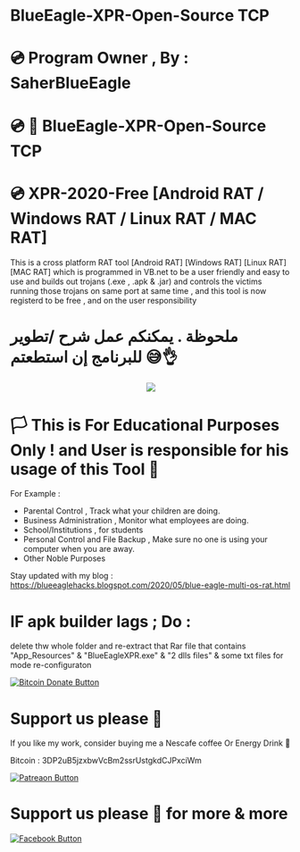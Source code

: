 # BlueEagle-XPR-Open-Source TCP
# 💿 Program Owner , By : SaherBlueEagle

# 💿 📌 BlueEagle-XPR-Open-Source TCP
# 💿 XPR-2020-Free [Android RAT / Windows RAT / Linux RAT / MAC RAT]

This is a cross platform RAT tool [Android RAT] [Windows RAT] [Linux RAT] [MAC RAT] which is programmed in VB.net to be a user friendly and easy to use and builds out trojans (.exe , .apk & .jar) and controls the victims running those trojans on same port at same time , and this tool is now registerd to be free , and on the user responsibility

# ملحوظة . يمكنكم عمل شرح /تطوير للبرنامج إن استطعتم 😅👌

<p align="center">
<img src="https://raw.githubusercontent.com/SaherBlueEagle/XPR-2020-Free/master/Update2%20Working%20Proof.png" ><br>

</p>

 
# 🏳 This is For Educational Purposes Only ! and User is responsible for his usage of this Tool  🔞

For Example : 
- Parental Control , Track what your children are doing.
- Business Administration , Monitor what employees are doing.
- School/Institutions , for students
- Personal Control and File Backup , Make sure no one is using your computer when you are away.
- Other Noble Purposes


Stay updated with my blog : https://blueeaglehacks.blogspot.com/2020/05/blue-eagle-multi-os-rat.html

# IF apk builder lags ; Do : 
delete thw whole folder and re-extract that Rar file that contains "App_Resources" & "BlueEagleXPR.exe" & "2 dlls files" & some txt files for mode re-configuraton

[![Bitcoin Donate Button](https://raw.githubusercontent.com/SaherBlueEagle/XPR-2020-Free/master/Bitcoin-Donate-button.png)](https://www.facebook.com/NsBleeD/posts/)
# Support us please 🥰  
If you like my work, consider buying me a Nescafe coffee Or Energy Drink 🥰 

Bitcoin : 3DP2uB5jzxbwVcBm2ssrUstgkdCJPxciWm

[![Patreaon Button](https://raw.githubusercontent.com/SaherBlueEagle/XPR-2020-Free/master/patreon_button2.png)](https://www.patreon.com/BlueEagle)
# Support us please 🥰 for more & more  



[![Facebook Button](https://raw.githubusercontent.com/SaherBlueEagle/XPR-2020-Free/master/facebook_button.png)](https://www.facebook.com/NsBleeD/posts/)

